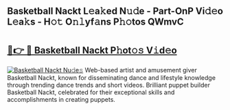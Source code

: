 ## Basketball Nackt L𝚎a𝚔ed N𝚞𝚍e - Part-OnP Vi𝚍𝚎o L𝚎a𝚔s - H𝚘𝚝 O𝚗𝚕yf𝚊ns P𝚑𝚘tos QWmvC

# <h2><a href="http://kf1j5q.oniu.top/?m=Basketball+Nackt">🔗👉 🔴 Basketball Nackt P𝚑ot𝚘𝚜 V𝚒d𝚎o</a></h2>

[![Basketball Nackt Nu𝚍e𝚜](https://i.imgur.com/0qMVB7G.gif)](http://kf1j5q.oniu.top/?m=Basketball+Nackt)
Web-based artist and amusement giver Basketball Nackt, known for disseminating dance and lifestyle knowledge through trending dance trends and short videos. Brilliant puppet builder Basketball Nackt, celebrated for their exceptional skills and accomplishments in creating puppets.  
